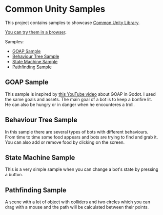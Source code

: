 # Common Unity Samples

This project contains samples to showcase [Common Unity Library](https://github.com/m039/CommonUnityLibrary). 

[You can try them in a browser](http://m039.github.io/CommonUnitySamples). 

Samples:
* [GOAP Sample](/Assets/Projects/GOAPSample)
* [Behaviour Tree Sample](/Assets/Projects/BehaviourTreeSample)
* [State Machine Sample](/Assets/Projects/StateMachineSample)
* [Pathfinding Sample](/Assets/Projects/PathfindingSample)

## GOAP Sample

This sample is inspired by [this YouTube video](https://youtu.be/LhnlNKWh7oc?si=UHO7P1lFCUvI6azU) about GOAP in Godot. I used the same goals and assets. The main goal of a bot is to keep a bonfire lit. He can also be hungry or in danger when he encounteres a troll.

## Behaviour Tree Sample

In this sample there are several types of bots with different behaviours. From time to time some food appears and bots are trying to find and grab it. You can also add or remove food by clicking on the screen.

## State Machine Sample

This is a very simple sample when you can change a bot's state by pressing a button.

## Pathfinding Sample

A scene with a lot of object with colliders and two circles which you can drag with a mouse and the path will be calculated between their points.
